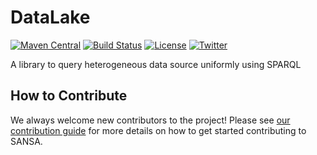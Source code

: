 # DataLake
[![Maven Central](https://maven-badges.herokuapp.com/maven-central/net.sansa-stack/sansa-datalake-parent_2.11/badge.svg)](https://maven-badges.herokuapp.com/maven-central/net.sansa-stack/sansa-datalake-parent_2.11)
[![Build Status](https://ci.aksw.org/jenkins/job/SANSA-ML/job/develop/badge/icon)](https://ci.aksw.org/jenkins/job/SANSA-DataLake//job/master/)
[![License](https://img.shields.io/badge/License-Apache%202.0-blue.svg)](https://opensource.org/licenses/Apache-2.0)
[![Twitter](https://img.shields.io/twitter/follow/SANSA_Stack.svg?style=social)](https://twitter.com/SANSA_Stack)

A library to query heterogeneous data source uniformly using SPARQL


## How to Contribute
We always welcome new contributors to the project! Please see [our contribution guide](http://sansa-stack.net/contributing-to-sansa/) for more details on how to get started contributing to SANSA.


